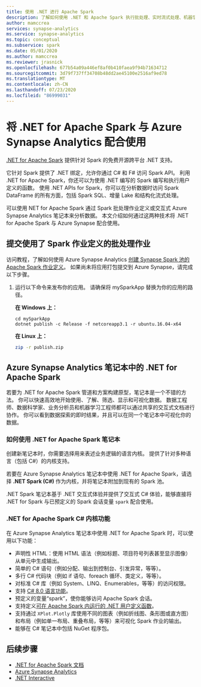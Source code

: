 ```yaml
---
title: 使用 .NET 进行 Apache Spark
description: 了解如何使用 .NET 和 Apache Spark 执行批处理、实时流式处理、机器学习操作，以及在 Azure Synapse Analytics 笔记本中编写即席查询。
author: mamccrea
services: synapse-analytics
ms.service: synapse-analytics
ms.topic: conceptual
ms.subservice: spark
ms.date: 05/01/2020
ms.author: mamccrea
ms.reviewer: jrasnick
ms.openlocfilehash: 677b54a09a446ef8af0b410faea9f94b71634712
ms.sourcegitcommit: 3d79f737ff34708b48dd2ae45100e2516af9ed78
ms.translationtype: MT
ms.contentlocale: zh-CN
ms.lasthandoff: 07/23/2020
ms.locfileid: "86999031"
---
```

# <a name="use-net-for-apache-spark-with-azure-synapse-analytics"></a>将 .NET for Apache Spark 与 Azure Synapse Analytics 配合使用

[.NET for Apache Spark](https://dot.net/spark) 提供针对 Spark 的免费开源跨平台 .NET 支持。 

它针对 Spark 提供了 .NET 绑定，允许你通过 C# 和 F# 访问 Spark API。 利用 .NET for Apache Spark，你还可以为使用 .NET 编写的 Spark 编写和执行用户定义的函数。 使用 .NET APIs for Spark，你可以在分析数据时访问 Spark DataFrame 的所有方面，包括 Spark SQL、增量 Lake 和结构化流式处理。

可以使用 NET for Apache Spark 通过 Spark 批处理作业定义或交互式 Azure Synapse Analytics 笔记本来分析数据。 本文介绍如何通过这两种技术将 .NET for Apache Spark 与 Azure Synapse 配合使用。

## <a name="submit-batch-jobs-using-the-spark-job-definition"></a>提交使用了 Spark 作业定义的批处理作业

访问教程，了解如何使用 Azure Synapse Analytics [创建 Synapse Spark 池的 Apache Spark 作业定义](apache-spark-job-definitions.md)。 如果尚未将应用打包提交到 Azure Synapse，请完成以下步骤。

1. 运行以下命令来发布你的应用。 请确保将 mySparkApp 替换为你的应用的路径。

   **在 Windows 上：**

   ```dotnetcli
   cd mySparkApp
   dotnet publish -c Release -f netcoreapp3.1 -r ubuntu.16.04-x64
   ```

   **在 Linux 上：**

   ```bash
   zip -r publish.zip
   ```

## <a name="net-for-apache-spark-in-azure-synapse-analytics-notebooks"></a>Azure Synapse Analytics 笔记本中的 .NET for Apache Spark 

若要为 .NET for Apache Spark 管道和方案构建原型，笔记本是一个不错的方法。 你可以快速高效地开始使用、了解、筛选、显示和可视化数据。 数据工程师、数据科学家、业务分析员和机器学习工程师都可以通过共享的交互式文档进行协作。 你可以看到数据探索的即时结果，并且可以在同一个笔记本中可视化你的数据。

### <a name="how-to-use-net-for-apache-spark-notebooks"></a>如何使用 .NET for Apache Spark 笔记本

创建新笔记本时，你需要选择用来表述业务逻辑的语言内核。 提供了针对多种语言（包括 C#）的内核支持。

若要在 Azure Synapse Analytics 笔记本中使用 .NET for Apache Spark，请选择 **.NET Spark (C#)** 作为内核，并将笔记本附加到现有的 Spark 池。

.NET Spark 笔记本基于 .NET 交互式体验并提供了交互式 C# 体验，能够直接将 .NET for Spark 与已预定义的 Spark 会话变量 `spark` 配合使用。

### <a name="net-for-apache-spark-c-kernel-features"></a>.NET for Apache Spark C# 内核功能

在 Azure Synapse Analytics 笔记本中使用 .NET for Apache Spark 时，可以使用以下功能：

* 声明性 HTML：使用 HTML 语法（例如标题、项目符号列表甚至显示图像）从单元中生成输出。
* 简单的 C# 语句（例如分配、输出到控制台、引发异常，等等）。
* 多行 C# 代码块（例如 if 语句、foreach 循环、类定义，等等）。
* 对标准 C# 库（例如 System、LINQ、Enumerables，等等）的访问权限。
* 支持 [C# 8.0 语言功能](/dotnet/csharp/whats-new/csharp-8?toc=/azure/synapse-analytics/toc.json&bc=/azure/synapse-analytics/breadcrumb/toc.json)。
* 预定义的变量“spark”，使你能够访问 Apache Spark 会话。
* 支持定义[可在 Apache Spark 内运行的 .NET 用户定义函数](https://github.com/dotnet/spark/blob/master/examples/Microsoft.Spark.CSharp.Examples/Sql)。
* 支持通过 `XPlot.Plotly` 库使用不同的图表（例如折线图、条形图或直方图）和布局（例如单一布局、重叠布局，等等）来可视化 Spark 作业的输出。
* 能够在 C# 笔记本中包括 NuGet 程序包。

## <a name="next-steps"></a>后续步骤

* [.NET for Apache Spark 文档](/dotnet/spark?toc=/azure/synapse-analytics/toc.json&bc=/azure/synapse-analytics/breadcrumb/toc.json)
* [Azure Synapse Analytics](https://docs.microsoft.com/azure/synapse-analytics)
* [.NET Interactive](https://devblogs.microsoft.com/dotnet/creating-interactive-net-documentation/)
